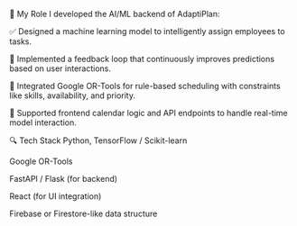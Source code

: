 🧠 My Role
I developed the AI/ML backend of AdaptiPlan:

✅ Designed a machine learning model to intelligently assign employees to tasks.

🔁 Implemented a feedback loop that continuously improves predictions based on user interactions.

📅 Integrated Google OR-Tools for rule-based scheduling with constraints like skills, availability, and priority.

🧩 Supported frontend calendar logic and API endpoints to handle real-time model interaction.

🔍 Tech Stack
Python, TensorFlow / Scikit-learn

Google OR-Tools

FastAPI / Flask (for backend)

React (for UI integration)

Firebase or Firestore-like data structure
